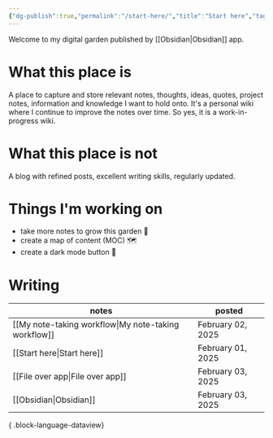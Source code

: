 ```yaml
---
{"dg-publish":true,"permalink":"/start-here/","title":"Start here","tags":["gardenEntry"],"noteIcon":"1","created":"2025-02-03T18:27:02.257+11:00","updated":"2025-02-04T00:14:02.540+11:00"}
---
```


Welcome to my digital garden published by [[Obsidian\|Obsidian]] app. 
# What this place is
A place to capture and store relevant notes, thoughts, ideas, quotes, project notes, information and knowledge I want to hold onto. 
It's a personal wiki where I continue to improve the notes over time. So yes, it is a work-in-progress wiki. 
# What this place is not
A blog with refined posts, excellent writing skills, regularly updated.
# Things I'm working on
- take more notes to grow this garden 🌳
- create a map of content (MOC) 🗺️
- create a dark mode button  🦉

# Writing 
| notes                                                   | posted            |
| ------------------------------------------------------- | ----------------- |
| [[My note-taking workflow\|My note-taking workflow]] | February 02, 2025 |
| [[Start here\|Start here]]                           | February 01, 2025 |
| [[File over app\|File over app]]                     | February 03, 2025 |
| [[Obsidian\|Obsidian]]                               | February 03, 2025 |

{ .block-language-dataview}



